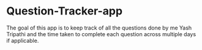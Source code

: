 # Question-Tracker-app
The goal of this app is to keep track of all the questions done by me Yash Tripathi and the time taken to complete each question across multiple days if applicable.
